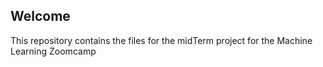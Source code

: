 ## Welcome
This repository contains the files for the midTerm project for the Machine Learning Zoomcamp
